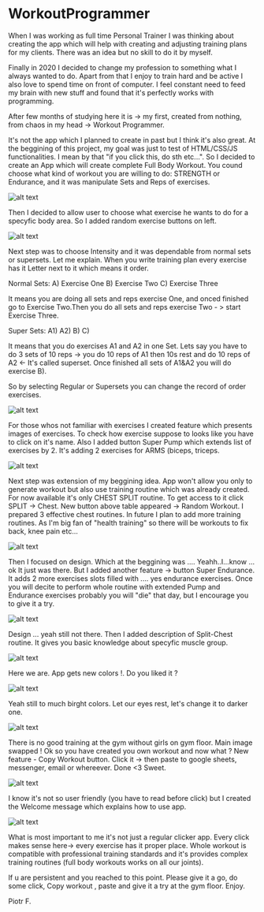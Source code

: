 # WorkoutProgrammer

When I was working as full time Personal Trainer I was thinking about creating the app which will help with creating and adjusting training plans for my clients. 
There was an idea but no skill to do it by myself.

Finally in 2020 I decided to change my profession to something what I always wanted to do. Apart from that I enjoy to train hard and be active I also love to spend time on front of computer. I feel constant need to feed my brain with new stuff and found that it's perfectly works with programming.

After few months of studying here it is -> my first, created from nothing, from chaos in my head -> Workout Programmer.

It's not the app which I planned to create in past but I think it's also great. 
At the beggining of this project, my goal was just to test of HTML/CSS/JS functionalities. I mean by that "if you click this, do sth etc...".
So I decided to create an App which will create complete Full Body Workout.
You cound choose what kind of workout you are willing to do: STRENGTH or Endurance, and it was manipulate Sets and Reps of exercises.

![alt text](/design/design1small.jpg)

Then I decided to allow user to choose what exercise he wants to do for a specyfic body area. So I added random exercise buttons on left. 

![alt text](/design/design2small.jpg)

Next step was to choose Intensity and it was dependable from normal sets or supersets.
Let me explain. 
When you write training plan every exercise has it Letter next to it which means it order.

Normal Sets:
A) Exercise One
B) Exercise Two
C) Exercise Three

It means you are doing all sets and reps exercise One, and onced finished go to Exercise Two.Then you do all sets and reps exercise Two - > start Exercise Three. 

Super Sets: 
A1)
A2)
B)
C)

It means that you do exercises A1 and A2 in one Set. Lets say you have to do 3 sets of 10 reps -> you do 10 reps of A1 then 10s rest and do 10 reps of A2 <- It's called superset. Once finished all sets of A1&A2 you will do exercise B).

So by selecting Regular or Supersets you can change the record of order exercises.

![alt text](/design/design3small.jpg)

For those whos not familiar with exercises I created feature which presents images of exercises. To check how exercise suppose to looks like you have to click on it's name.
Also I added button Super Pump which extends list of exercises by 2. It's adding 2 exercises for ARMS (biceps, triceps. 

![alt text](/design/design6small.jpg)

Next step was extension of my beggining idea. App won't allow you only to generate workout but also use training routine which was already created. 
For now available it's only CHEST SPLIT routine. To get access to it click SPLIT -> Chest. 
New button above table appeared -> Random Workout. I prepared 3 effective chest routines. 
In future I plan to add more training routines. As I'm big fan of "health training" so there will be workouts to fix back, knee pain etc...

![alt text](/design/design7small.jpg)

Then I focused on design. Which at the beggining was .... Yeahh..I...know ... ok It just was there.
But I added another feature -> button Super Endurance. It adds 2 more exercises slots filled with .... yes endurance exercises.
Once you will decite to perform whole routine with extended Pump and Endurance exercises probably you will "die" that day, but I encourage you to give it a try. 

![alt text](/design/design9small.jpg)

Design ... yeah still not there. Then I added description of Split-Chest routine. It gives you basic knowledge about specyfic muscle group.

![alt text](/design/design10small.jpg)

Here we are. App gets new colors !. Do you liked it ?

![alt text](/design/design12small.jpg)

Yeah still to much birght colors. Let our eyes rest, let's change it to darker one.

![alt text](/design/design13small.jpg)

There is no good training at the gym without girls on gym floor. Main image swapped !
Ok so you have created you own workout and now what ? 
New feature - Copy Workout button. Click it -> then paste to google sheets, messenger, email or whereever. Done <3 Sweet.

![alt text](/design/design16small.jpg)

I know it's not so user friendly (you have to read before click) but I created the Welcome message which explains how to use app. 

![alt text](/design/design17small.jpg)

What is most important to me it's not just a regular clicker app. Every click makes sense here-> every exercise has it proper place. Whole workout is compatible with professional training standards and it's provides complex training routines (full body workouts works on all our joints).

If u are persistent and you reached to this point. 
Please give it a go, do some click, Copy workout , paste and give it a try at the gym floor.
Enjoy.

Piotr F.
